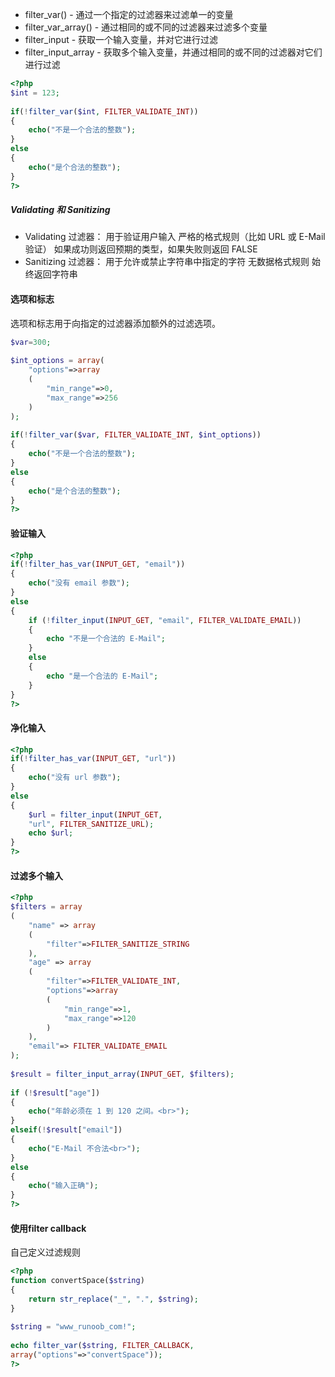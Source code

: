 * filter_var() - 通过一个指定的过滤器来过滤单一的变量
* filter_var_array() - 通过相同的或不同的过滤器来过滤多个变量
* filter_input - 获取一个输入变量，并对它进行过滤
* filter_input_array - 获取多个输入变量，并通过相同的或不同的过滤器对它们进行过滤

```php
<?php
$int = 123;
 
if(!filter_var($int, FILTER_VALIDATE_INT))
{
    echo("不是一个合法的整数");
}
else
{
    echo("是个合法的整数");
}
?>
```

##### Validating 和 Sanitizing
* Validating 过滤器：
用于验证用户输入
严格的格式规则（比如 URL 或 E-Mail 验证）
如果成功则返回预期的类型，如果失败则返回 FALSE
* Sanitizing 过滤器：
用于允许或禁止字符串中指定的字符
无数据格式规则
始终返回字符串

#### 选项和标志
选项和标志用于向指定的过滤器添加额外的过滤选项。
```php
$var=300;
 
$int_options = array(
    "options"=>array
    (
        "min_range"=>0,
        "max_range"=>256
    )
);
 
if(!filter_var($var, FILTER_VALIDATE_INT, $int_options))
{
    echo("不是一个合法的整数");
}
else
{
    echo("是个合法的整数");
}
?>
```

#### 验证输入

```php
<?php
if(!filter_has_var(INPUT_GET, "email"))
{
    echo("没有 email 参数");
}
else
{
    if (!filter_input(INPUT_GET, "email", FILTER_VALIDATE_EMAIL))
    {
        echo "不是一个合法的 E-Mail";
    }
    else
    {
        echo "是一个合法的 E-Mail";
    }
}
?>
```
#### 净化输入
```php
<?php
if(!filter_has_var(INPUT_GET, "url"))
{
    echo("没有 url 参数");
}
else
{
    $url = filter_input(INPUT_GET, 
    "url", FILTER_SANITIZE_URL);
    echo $url;
}
?>
```

#### 过滤多个输入
```php
<?php
$filters = array
(
    "name" => array
    (
        "filter"=>FILTER_SANITIZE_STRING
    ),
    "age" => array
    (
        "filter"=>FILTER_VALIDATE_INT,
        "options"=>array
        (
            "min_range"=>1,
            "max_range"=>120
        )
    ),
    "email"=> FILTER_VALIDATE_EMAIL
);
 
$result = filter_input_array(INPUT_GET, $filters);
 
if (!$result["age"])
{
    echo("年龄必须在 1 到 120 之间。<br>");
}
elseif(!$result["email"])
{
    echo("E-Mail 不合法<br>");
}
else
{
    echo("输入正确");
}
?>
```

#### 使用filter callback
自己定义过滤规则
```php
<?php
function convertSpace($string)
{
    return str_replace("_", ".", $string);
}
 
$string = "www_runoob_com!";
 
echo filter_var($string, FILTER_CALLBACK,
array("options"=>"convertSpace"));
?>
```


